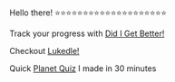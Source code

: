 Hello there!
⭐⭐⭐⭐⭐⭐⭐⭐⭐⭐⭐⭐⭐⭐⭐⭐⭐⭐⭐⭐

Track your progress with [Did I Get Better!](https://www.didigetbetter.com/)

Checkout [Lukedle!](https://lukehart54.github.io/test-live/)

Quick [Planet Quiz](https://planet-quiz-app.vercel.app/) I made in 30 minutes
